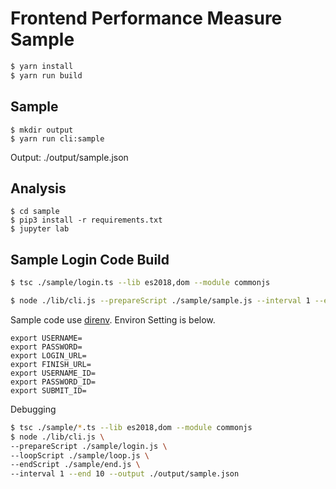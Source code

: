 # Frontend Performance Measure Sample

```sh
$ yarn install
$ yarn run build
```

## Sample

```
$ mkdir output
$ yarn run cli:sample
```

Output: ./output/sample.json

## Analysis

```
$ cd sample
$ pip3 install -r requirements.txt
$ jupyter lab
```

## Sample Login Code Build

```sh
$ tsc ./sample/login.ts --lib es2018,dom --module commonjs
```

```sh
$ node ./lib/cli.js --prepareScript ./sample/sample.js --interval 1 --end 10 --output ./output/sample.json
```

Sample code use [direnv](https://github.com/direnv/direnv).
Environ Setting is below.

```.env
export USERNAME=
export PASSWORD=
export LOGIN_URL=
export FINISH_URL=
export USERNAME_ID=
export PASSWORD_ID=
export SUBMIT_ID=
```

Debugging


```sh
$ tsc ./sample/*.ts --lib es2018,dom --module commonjs
$ node ./lib/cli.js \
--prepareScript ./sample/login.js \
--loopScript ./sample/loop.js \
--endScript ./sample/end.js \
--interval 1 --end 10 --output ./output/sample.json
```